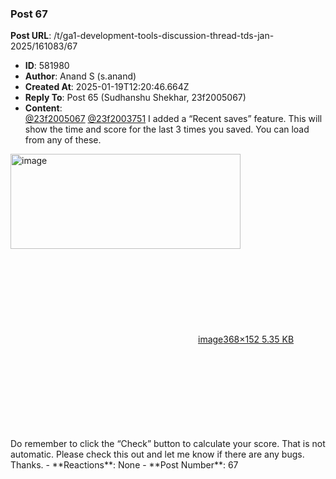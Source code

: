 ### Post 67
**Post URL**: /t/ga1-development-tools-discussion-thread-tds-jan-2025/161083/67
- **ID**: 581980
- **Author**: Anand S (s.anand)
- **Created At**: 2025-01-19T12:20:46.664Z
- **Reply To**: Post 65 (Sudhanshu Shekhar, 23f2005067)
- **Content**:  
  <a class="mention" href="/u/23f2005067">@23f2005067</a> <a class="mention" href="/u/23f2003751">@23f2003751</a> I added a “Recent saves” feature.
This will show the time and score for the last 3 times you saved. You can load from any of these.
<div class="lightbox-wrapper"><a class="lightbox" href="https://europe1.discourse-cdn.com/flex013/uploads/iitm/original/3X/c/e/ce7bbb617fc5997babd5910bd19e8ac3f9c3fe07.png" data-download-href="/uploads/short-url/tsDs6TuN8b4S4JxFXIYSl9kGajR.png?dl=1" title="image"><img src="https://europe1.discourse-cdn.com/flex013/uploads/iitm/original/3X/c/e/ce7bbb617fc5997babd5910bd19e8ac3f9c3fe07.png" alt="image" data-base62-sha1="tsDs6TuN8b4S4JxFXIYSl9kGajR" width="368" height="152"><div class="meta"><svg class="fa d-icon d-icon-far-image svg-icon" aria-hidden="true"><use href="#far-image"></use></svg><span class="filename">image</span><span class="informations">368×152 5.35 KB</span><svg class="fa d-icon d-icon-discourse-expand svg-icon" aria-hidden="true"><use href="#discourse-expand"></use></svg></div></a></div>
Do remember to click the “Check” button to calculate your score. That is not automatic.
Please check this out and let me know if there are any bugs. Thanks.
- **Reactions**: None
- **Post Number**: 67

